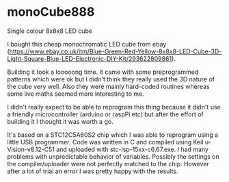 # monoCube888
Single colour 8x8x8 LED cube

I bought this cheap monochromatic LED cube from ebay (https://www.ebay.co.uk/itm/Blue-Green-Red-Yellow-8x8x8-LED-Cube-3D-Light-Square-Blue-LED-Electronic-DIY-Kit/293622809861).

Building it took a looooong time. It came with some preprogrammed patterns which were ok but I didn't think they really used the 3D nature of the cube very well. Also they were mainly hard-coded routines whereas some live maths seemed more interesting to me.

I didn't really expect to be able to reprogram this thing because it didn't use a friendly microcontroller (arduino or raspPi etc) but after the effort of building it I thought it was worth a go. 

It's based on a STC12C5A60S2 chip which I was able to reprogram using a little USB programmer. Code was written in C and compiled using Keil u-Vision-v8.12-C51 and uploaded with stc-isp-15xx-c6.67.exe. I had many problems with unpredictable behavior of variables. Possibly the settings on the compiler/uploader were not perfectly matched to the chip. However after a lot of trial an error I was pretty happy with the results.

